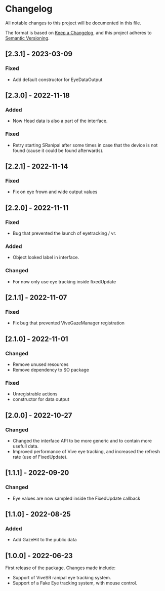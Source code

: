 # Changelog
All notable changes to this project will be documented in this file.

The format is based on [Keep a Changelog](https://keepachangelog.com/en/1.0.0/),
and this project adheres to [Semantic Versioning](https://semver.org/spec/v2.0.0.html).


## [2.3.1] - 2023-03-09
### Fixed
- Add default constructor for EyeDataOutput


## [2.3.0] - 2022-11-18
### Added
- Now Head data is also a part of the interface.

### Fixed
- Retry starting SRanipal after some times in case that the device is not found (cause it could be found afterwards).


## [2.2.1] - 2022-11-14
### Fixed
- Fix on eye frown and wide output values


## [2.2.0] - 2022-11-11
### Fixed
- Bug that prevented the launch of eyetracking / vr.

### Added
- Object looked label in interface.

### Changed
- For now only use eye tracking inside fixedUpdate


## [2.1.1] - 2022-11-07
### Fixed
- Fix bug that prevented ViveGazeManager registration


## [2.1.0] - 2022-11-01
### Changed
- Remove unused resources
- Remove dependency to SO package

### Fixed
- Unregistrable actions
- constructor for data output


## [2.0.0] - 2022-10-27
### Changed
- Changed the interface API to be more generic and to contain more usefull data.
- Improved performance of Vive eye tracking, and increased the refresh rate (use of FixedUpdate).


## [1.1.1] - 2022-09-20
### Changed
- Eye values are now sampled inside the FixedUpdate callback


## [1.1.0] - 2022-08-25
### Added
- Add GazeHit to the public data


## [1.0.0] - 2022-06-23
First release of the package. Changes made include: 
- Support of ViveSR ranipal eye tracking system.
- Support of a Fake Eye tracking system, with mouse control.
